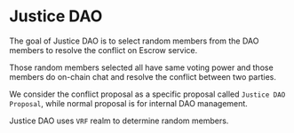 # Justice DAO

The goal of Justice DAO is to select random members from the DAO members to resolve the conflict on Escrow service.

Those random members selected all have same voting power and those members do on-chain chat and resolve the conflict between two parties.

We consider the conflict proposal as a specific proposal called `Justice DAO Proposal`, while normal proposal is for internal DAO management.

Justice DAO uses `VRF` realm to determine random members.
